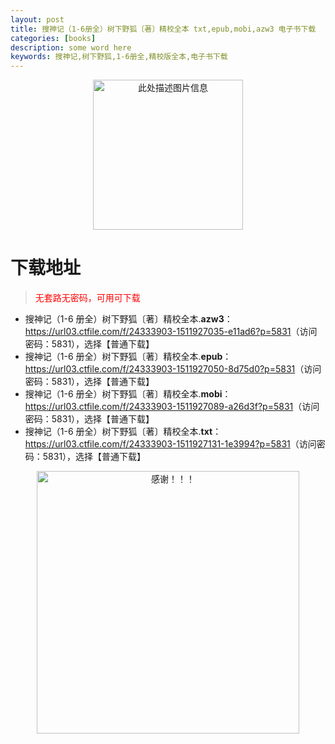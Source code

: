 ```yaml
---
layout: post
title: 搜神记（1-6册全）树下野狐〔著〕精校全本 txt,epub,mobi,azw3 电子书下载
categories: [books]
description: some word here
keywords: 搜神记,树下野狐,1-6册全,精校版全本,电子书下载
---
```


<div align="center"><img src="https://qweree.cn/wp-content/uploads/2025/06/soushenji.jpg" alt="此处描述图片信息" width="240px" height="auto"></div>

# 下载地址

> <p style="color:red" >无套路无密码，可用可下载</p>

- 搜神记（1-6 册全）树下野狐〔著〕精校全本.**azw3**：<https://url03.ctfile.com/f/24333903-1511927035-e11ad6?p=5831>（访问密码：5831），选择【普通下载】
- 搜神记（1-6 册全）树下野狐〔著〕精校全本.**epub**：<https://url03.ctfile.com/f/24333903-1511927050-8d75d0?p=5831>（访问密码：5831），选择【普通下载】
- 搜神记（1-6 册全）树下野狐〔著〕精校全本.**mobi**：<https://url03.ctfile.com/f/24333903-1511927089-a26d3f?p=5831>（访问密码：5831），选择【普通下载】
- 搜神记（1-6 册全）树下野狐〔著〕精校全本.**txt**：<https://url03.ctfile.com/f/24333903-1511927131-1e3994?p=5831>（访问密码：5831），选择【普通下载】

<div align="center"><img src="https://pic.imgdb.cn/item/6707df6bd29ded1a8ce37031.gif" alt="感谢！！！" width="420px" height="auto"/></div>
